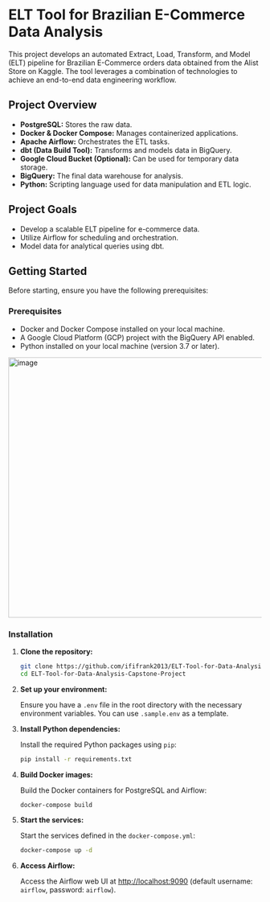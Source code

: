 # ELT Tool for Brazilian E-Commerce Data Analysis

This project develops an automated Extract, Load, Transform, and Model (ELT) pipeline for Brazilian E-Commerce orders data obtained from the Alist Store on Kaggle. The tool leverages a combination of technologies to achieve an end-to-end data engineering workflow.

## Project Overview

- **PostgreSQL:** Stores the raw data.
- **Docker & Docker Compose:** Manages containerized applications.
- **Apache Airflow:** Orchestrates the ETL tasks.
- **dbt (Data Build Tool):** Transforms and models data in BigQuery.
- **Google Cloud Bucket (Optional):** Can be used for temporary data storage.
- **BigQuery:** The final data warehouse for analysis.
- **Python:** Scripting language used for data manipulation and ETL logic.

## Project Goals

- Develop a scalable ELT pipeline for e-commerce data.
- Utilize Airflow for scheduling and orchestration.
- Model data for analytical queries using dbt.

## Getting Started

Before starting, ensure you have the following prerequisites:

### Prerequisites

- Docker and Docker Compose installed on your local machine.
- A Google Cloud Platform (GCP) project with the BigQuery API enabled.
- Python installed on your local machine (version 3.7 or later).

<img width="518" alt="image" src="https://github.com/user-attachments/assets/0a8d6d13-4ce8-4b5a-b532-6626649747b9">


### Installation

1. **Clone the repository:**
    ```bash
    git clone https://github.com/ififrank2013/ELT-Tool-for-Data-Analysis-Capstone-Project.git
    cd ELT-Tool-for-Data-Analysis-Capstone-Project
    ```

2. **Set up your environment:**

    Ensure you have a `.env` file in the root directory with the necessary environment variables. You can use `.sample.env` as a template.

3. **Install Python dependencies:**

    Install the required Python packages using `pip`:

    ```bash
    pip install -r requirements.txt
    ```

4. **Build Docker images:**

    Build the Docker containers for PostgreSQL and Airflow:

    ```bash
    docker-compose build
    ```

5. **Start the services:**

    Start the services defined in the `docker-compose.yml`:

    ```bash
    docker-compose up -d
    ```

6. **Access Airflow:**

    Access the Airflow web UI at [http://localhost:9090](http://localhost:9090) (default username: `airflow`, password: `airflow`).

